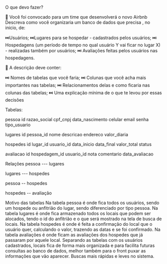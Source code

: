 O que devo fazer?

📍 Você foi convocado para um time que desenvolverá o novo Airbnb
Descreva como você organizaria um banco de dados que precisa , no inicio, de:

⏭️Usuários;
⏭️Lugares para se hospedar - cadastrados pelos usuários;
⏭️ Hospedagens (um período de tempo no qual usuário Y vai ficar no lugar X) - realizadas também por usuários;
⏭️ Avaliações feitas pelos usuários nas hospedagens.

📍 A descrição deve conter: 

⏭️ Nomes de tabelas que você faria;
⏭️ Colunas que você acha mais importantes nas tabelas;
⏭️ Relacionamentos delas e como ficaria nas colunas das tabelas;
⏭️ Uma explicação mínima de o que te levou por essas decisões

Tabelas:

pessoa
id 
razao_social 
cpf_cnpj 
data_nascimento
celular
email
senha
tipo_usuario 


lugares
id
pessoa_id
nome
descricao
endereco
valor_diaria

hospedes
id
lugar_id
usuario_id
data_inicio
data_final
valor_total
status

avaliacao
id
hospedagem_id
usuario_id
nota
comentario
data_avaliacao

Relações
pessoa --- lugares

lugares --- hospedes

pessoa -- hospedes

hospedes -- avaliação

Motivo das tabelas
Na tabela pessoa é onde fica todos os usuários, sendo um hospede ou anfitrião do lugar, sendo diferenciado por tipo pessoa.
Na tabela lugares é onde fica armazenado todos os locais que podem ser alocados, tendo o id do anfitrião e o que será mostrado na tela de busca de locais.
Na tabela hospedes é onde é feita a confirmação do local que o usuário quer, calculando o valor, trazendo as datas e se foi confirmado.
Na tabela avaliações é onde ficam as avaliações dos hospedes que já passaram por aquele local.
Separando as tabelas com os usuários cadastrados, locais fica de forma mais organizada e para facilita futuras consultas ao banco de dados, melhor também para o front puxar as informações que vão aparecer. Buscas mais rápidas e leves no sistema.

